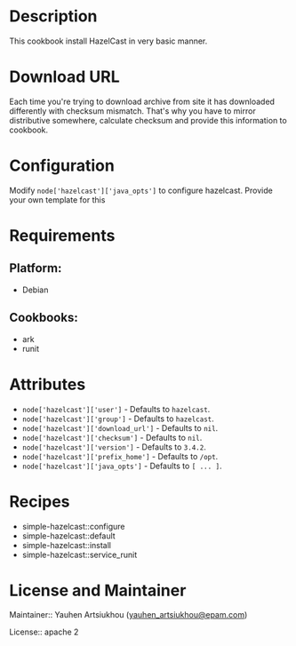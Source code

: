 # Description

This cookbook install HazelCast in very basic manner.

# Download URL

Each time you're trying to download archive from site it has downloaded differently with checksum mismatch. That's why you have to mirror distributive somewhere, calculate checksum and provide this information to cookbook.

# Configuration

Modify `node['hazelcast']['java_opts']` to configure hazelcast. Provide your own template for this

# Requirements

## Platform:

* Debian

## Cookbooks:

* ark
* runit

# Attributes

* `node['hazelcast']['user']` -  Defaults to `hazelcast`.
* `node['hazelcast']['group']` -  Defaults to `hazelcast`.
* `node['hazelcast']['download_url']` -  Defaults to `nil`.
* `node['hazelcast']['checksum']` -  Defaults to `nil`.
* `node['hazelcast']['version']` -  Defaults to `3.4.2`.
* `node['hazelcast']['prefix_home']` -  Defaults to `/opt`.
* `node['hazelcast']['java_opts']` -  Defaults to `[ ... ]`.

# Recipes

* simple-hazelcast::configure
* simple-hazelcast::default
* simple-hazelcast::install
* simple-hazelcast::service_runit

# License and Maintainer

Maintainer:: Yauhen Artsiukhou (<yauhen_artsiukhou@epam.com>)

License:: apache 2
